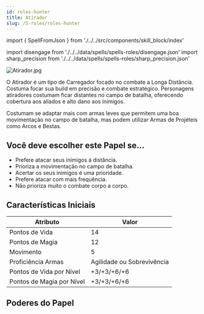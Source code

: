 ```yaml
---
id: roles-hunter
title: Atirador
slug: /5-roles/roles-hunter
---
```


import { SpellFromJson } from './../../src/components/skill_block/index'

import disengage from './../../data/spells/spells-roles/disengage.json'
import sharp_precision from './../../data/spells/spells-roles/sharp_precision.json'

![Atirador.jpg](https://s3.us-west-2.amazonaws.com/fabulas-e-goblins-book/%5Cvscode%5C4ec3f2d3-8faf-48ab-b247-a2086d04c538.jpg)

O Atirador é um tipo de Carregador focado no combate a Longa Distância. Costuma focar sua build em precisão e combate estratégico.
Personagens atiradores costumam ficar distantes no campo de batalha, oferecendo cobertura aos aliados e alto dano aos inimigos.

Costumam se adaptar mais com armas leves que permitem uma boa movimentação no campo de batalha, mas podem utilizar Armas de Projéteis como Arcos e Bestas.

## Você deve escolher este Papel se...

- Prefere atacar seus inimigos á distância.
- Prioriza a movimentação no campo de batalha.
- Acertar os seus inimigos é uma prioridade.
- Prefere atacar com mais frequência.
- Não prioriza muito o combate corpo a corpo.

## Características Iniciais

<table>
  <thead>
      <tr>
      <th>Atributo</th>
      <th>Valor</th>
    </tr>
  </thead>
  <tbody>
    <tr>
      <td>Pontos de Vida</td>
      <td>14</td>
    </tr>
    <tr>
      <td>Pontos de Magia</td>
      <td>12</td>
    </tr>
    <tr>
      <td>Movimento</td>
      <td>5</td>
    </tr>
    <tr>
      <td>Proficiência Armas</td>
      <td>Agilidade ou Sobrevivência</td>
    </tr>
    <tr>
      <td>Pontos de Vida por Nível</td>
      <td>+3/+3/+6/+6</td>
    </tr>
    <tr>
      <td>Pontos de Magia por Nível</td>
      <td>+3/+3/+6/+6</td>
    </tr>
  </tbody>
</table>

## Poderes do Papel

<SpellFromJson expanded={false} spellData={disengage} />

<SpellFromJson expanded={false} spellData={sharp_precision} />